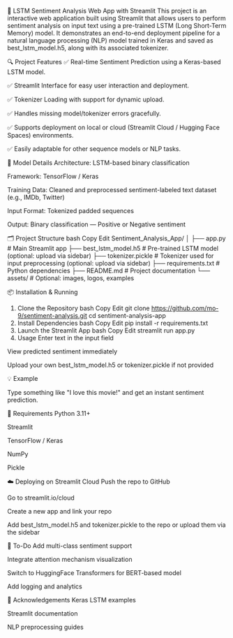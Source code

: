 🚀 LSTM Sentiment Analysis Web App with Streamlit
This project is an interactive web application built using Streamlit that allows users to perform sentiment analysis on input text using a pre-trained LSTM (Long Short-Term Memory) model. It demonstrates an end-to-end deployment pipeline for a natural language processing (NLP) model trained in Keras and saved as best_lstm_model.h5, along with its associated tokenizer.

🔍 Project Features
✅ Real-time Sentiment Prediction using a Keras-based LSTM model.

✅ Streamlit Interface for easy user interaction and deployment.

✅ Tokenizer Loading with support for dynamic upload.

✅ Handles missing model/tokenizer errors gracefully.

✅ Supports deployment on local or cloud (Streamlit Cloud / Hugging Face Spaces) environments.

✅ Easily adaptable for other sequence models or NLP tasks.

🧠 Model Details
Architecture: LSTM-based binary classification

Framework: TensorFlow / Keras

Training Data: Cleaned and preprocessed sentiment-labeled text dataset (e.g., IMDb, Twitter)

Input Format: Tokenized padded sequences

Output: Binary classification — Positive or Negative sentiment

🗂️ Project Structure
bash
Copy
Edit
Sentiment_Analysis_App/
│
├── app.py                  # Main Streamlit app
├── best_lstm_model.h5      # Pre-trained LSTM model (optional: upload via sidebar)
├── tokenizer.pickle        # Tokenizer used for input preprocessing (optional: upload via sidebar)
├── requirements.txt        # Python dependencies
├── README.md               # Project documentation
└── assets/                 # Optional: images, logos, examples





📦 Installation & Running
1. Clone the Repository
bash
Copy
Edit
git clone https://github.com/mo-9/sentiment-analysis.git
cd sentiment-analysis-app
2. Install Dependencies
bash
Copy
Edit
pip install -r requirements.txt
3. Launch the Streamlit App
bash
Copy
Edit
streamlit run app.py
4. Usage
Enter text in the input field

View predicted sentiment immediately

Upload your own best_lstm_model.h5 or tokenizer.pickle if not provided

💡 Example

Type something like "I love this movie!" and get an instant sentiment prediction.

📁 Requirements
Python 3.11+

Streamlit

TensorFlow / Keras

NumPy

Pickle

☁️ Deploying on Streamlit Cloud
Push the repo to GitHub

Go to streamlit.io/cloud

Create a new app and link your repo

Add best_lstm_model.h5 and tokenizer.pickle to the repo or upload them via the sidebar

📌 To-Do
 Add multi-class sentiment support

 Integrate attention mechanism visualization

 Switch to HuggingFace Transformers for BERT-based model

 Add logging and analytics

🙌 Acknowledgements
Keras LSTM examples

Streamlit documentation

NLP preprocessing guides

